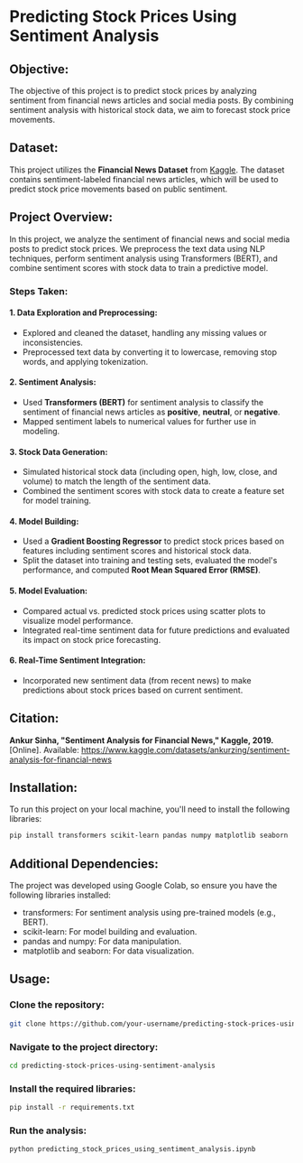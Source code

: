 # Predicting Stock Prices Using Sentiment Analysis

## Objective:
The objective of this project is to predict stock prices by analyzing sentiment from financial news articles and social media posts. By combining sentiment analysis with historical stock data, we aim to forecast stock price movements.

## Dataset:
This project utilizes the **Financial News Dataset** from [Kaggle](https://www.kaggle.com/datasets/ankurzing/sentiment-analysis-for-financial-news). The dataset contains sentiment-labeled financial news articles, which will be used to predict stock price movements based on public sentiment.

## Project Overview:
In this project, we analyze the sentiment of financial news and social media posts to predict stock prices. We preprocess the text data using NLP techniques, perform sentiment analysis using Transformers (BERT), and combine sentiment scores with stock data to train a predictive model.

### Steps Taken:

#### 1. **Data Exploration and Preprocessing**:
- Explored and cleaned the dataset, handling any missing values or inconsistencies.
- Preprocessed text data by converting it to lowercase, removing stop words, and applying tokenization.

#### 2. **Sentiment Analysis**:
- Used **Transformers (BERT)** for sentiment analysis to classify the sentiment of financial news articles as **positive**, **neutral**, or **negative**.
- Mapped sentiment labels to numerical values for further use in modeling.

#### 3. **Stock Data Generation**:
- Simulated historical stock data (including open, high, low, close, and volume) to match the length of the sentiment data.
- Combined the sentiment scores with stock data to create a feature set for model training.

#### 4. **Model Building**:
- Used a **Gradient Boosting Regressor** to predict stock prices based on features including sentiment scores and historical stock data.
- Split the dataset into training and testing sets, evaluated the model's performance, and computed **Root Mean Squared Error (RMSE)**.

#### 5. **Model Evaluation**:
- Compared actual vs. predicted stock prices using scatter plots to visualize model performance.
- Integrated real-time sentiment data for future predictions and evaluated its impact on stock price forecasting.

#### 6. **Real-Time Sentiment Integration**:
- Incorporated new sentiment data (from recent news) to make predictions about stock prices based on current sentiment.

## Citation:
**Ankur Sinha, "Sentiment Analysis for Financial News," Kaggle, 2019.** [Online]. Available: https://www.kaggle.com/datasets/ankurzing/sentiment-analysis-for-financial-news

## Installation:
To run this project on your local machine, you'll need to install the following libraries:

```bash
pip install transformers scikit-learn pandas numpy matplotlib seaborn
```

## Additional Dependencies:
The project was developed using Google Colab, so ensure you have the following libraries installed:

  - transformers: For sentiment analysis using pre-trained models (e.g., BERT).
  - scikit-learn: For model building and evaluation.
  - pandas and numpy: For data manipulation.
  - matplotlib and seaborn: For data visualization.

## Usage:

### Clone the repository:

```bash
git clone https://github.com/your-username/predicting-stock-prices-using-sentiment-analysis.git
```

### Navigate to the project directory:

```bash
cd predicting-stock-prices-using-sentiment-analysis
```

### Install the required libraries:

```bash
pip install -r requirements.txt
```

### Run the analysis:

```bash
python predicting_stock_prices_using_sentiment_analysis.ipynb
```
